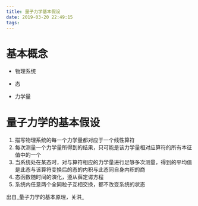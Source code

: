 ```yaml
---
title: 量子力学基本假设
date: 2019-03-20 22:49:15
tags:
---
```




# 基本概念

* 物理系统

* 态

* 力学量

# 量子力学的基本假设

1. 描写物理系统的每一个力学量都对应于一个线性算符
2. 每次测量一个力学量所得到的结果，只可能是该力学量相对应算符的所有本征值中的一个
3. 当系统处在某态时，对与算符相应的力学量进行足够多次测量，得到的平均值是此态与该算符变换后的态的内积与此态同自身内积的商
4. 态函数随时间的演化，遵从薛定谔方程
5. 系统内任意两个全同粒子互相交换，都不改变系统的状态


出自_量子力学的基本原理，关洪_
